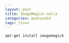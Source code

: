 ```yaml
---
layout: post
title: ImageMagick nalja
categories: mustandid
tags: linux
---
```


    apt-get install imagemagick


